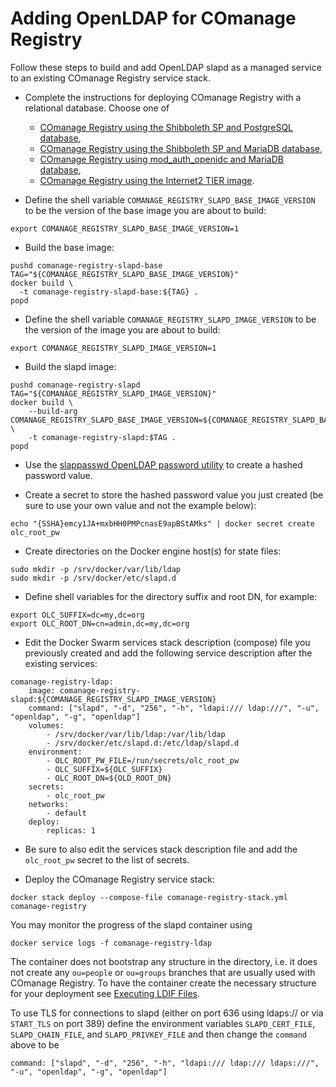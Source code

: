 <!--
COmanage Registry Docker documentation

Portions licensed to the University Corporation for Advanced Internet
Development, Inc. ("UCAID") under one or more contributor license agreements.
See the NOTICE file distributed with this work for additional information
regarding copyright ownership.

UCAID licenses this file to you under the Apache License, Version 2.0
(the "License"); you may not use this file except in compliance with the
License. You may obtain a copy of the License at:

http://www.apache.org/licenses/LICENSE-2.0

Unless required by applicable law or agreed to in writing, software
distributed under the License is distributed on an "AS IS" BASIS,
WITHOUT WARRANTIES OR CONDITIONS OF ANY KIND, either express or implied.
See the License for the specific language governing permissions and
limitations under the License.
-->

# Adding OpenLDAP for COmanage Registry

Follow these steps to build and add OpenLDAP slapd
as a managed service to an existing COmanage Registry service stack.

* Complete the instructions for deploying COmanage Registry with
a relational database. Choose one of
  * [COmanage Registry using the Shibboleth SP and PostgreSQL database](shibboleth-sp-postgresql.md),
  * [COmanage Registry using the Shibboleth SP and MariaDB database](shibboleth-sp-mariadb.md),
  * [COmanage Registry using mod\_auth\_openidc and MariaDB database](mod-auth-openidc-mariadb.md),
  * [COmanage Registry using the Internet2 TIER image](comanage-registry-internet2-tier.md).

* Define the shell variable `COMANAGE_REGISTRY_SLAPD_BASE_IMAGE_VERSION` to be the
version of the base image you are about to build:

```
export COMANAGE_REGISTRY_SLAPD_BASE_IMAGE_VERSION=1
```

* Build the base image:

```
pushd comanage-registry-slapd-base
TAG="${COMANAGE_REGISTRY_SLAPD_BASE_IMAGE_VERSION}"
docker build \
  -t comanage-registry-slapd-base:${TAG} .
popd
```

* Define the shell variable `COMANAGE_REGISTRY_SLAPD_IMAGE_VERSION`
to be the version of the image you are about to build:

```
export COMANAGE_REGISTRY_SLAPD_IMAGE_VERSION=1
```

* Build the slapd image:

```
pushd comanage-registry-slapd
TAG="${COMANAGE_REGISTRY_SLAPD_IMAGE_VERSION}"
docker build \
    --build-arg COMANAGE_REGISTRY_SLAPD_BASE_IMAGE_VERSION=${COMANAGE_REGISTRY_SLAPD_BASE_IMAGE_VERSION} \
    -t comanage-registry-slapd:$TAG . 
popd
```

* Use the [slappasswd OpenLDAP password utility](https://linux.die.net/man/8/slappasswd)
to create a hashed password value.

* Create a secret to store the hashed password value you just created
(be sure to use your own value and not the example below):

```
echo "{SSHA}emcy1JA+mxbHH0PMPcnasE9apBStAMks" | docker secret create olc_root_pw
```

* Create directories on the Docker engine host(s) for state files:

```
sudo mkdir -p /srv/docker/var/lib/ldap
sudo mkdir -p /srv/docker/etc/slapd.d
```

* Define shell variables for the directory suffix and root DN,
  for example:

```
export OLC_SUFFIX=dc=my,dc=org
export OLC_ROOT_DN=cn=admin,dc=my,dc=org
```

* Edit the Docker Swarm services stack description (compose) file you previously
created and add the following service description after the existing services:

```
comanage-registry-ldap:
    image: comanage-registry-slapd:${COMANAGE_REGISTRY_SLAPD_IMAGE_VERSION}
    command: ["slapd", "-d", "256", "-h", "ldapi:/// ldap:///", "-u", "openldap", "-g", "openldap"]
    volumes:
        - /srv/docker/var/lib/ldap:/var/lib/ldap
        - /srv/docker/etc/slapd.d:/etc/ldap/slapd.d
    environment:
        - OLC_ROOT_PW_FILE=/run/secrets/olc_root_pw
        - OLC_SUFFIX=${OLC_SUFFIX}
        - OLC_ROOT_DN=${OLD_ROOT_DN}
    secrets:
        - olc_root_pw
    networks:
        - default
    deploy:
        replicas: 1
```

* Be sure to also edit the services stack description file and add
the `olc_root_pw` secret to the list of secrets.

* Deploy the COmanage Registry service stack:

```
docker stack deploy --compose-file comanage-registry-stack.yml comanage-registry
```

You may monitor the progress of the slapd container using

```
docker service logs -f comanage-registry-ldap
```

The container does not bootstrap any structure in the directory, i.e. it
does not create any `ou=people` or `ou=groups` branches that are usually
used with COmanage Registry.  To have the container create the necessary
structure for your deployment see [Executing LDIF Files](slapd-ldif.md).

To use TLS for connections to slapd (either on port 636 using ldaps://
or via `START_TLS` on port 389) define the environment variables
`SLAPD_CERT_FILE`, `SLAPD_CHAIN_FILE`, and `SLAPD_PRIVKEY_FILE`
and then change the `command` above to be

```
command: ["slapd", "-d", "256", "-h", "ldapi:/// ldap:/// ldaps:///", "-u", "openldap", "-g", "openldap"]
```
